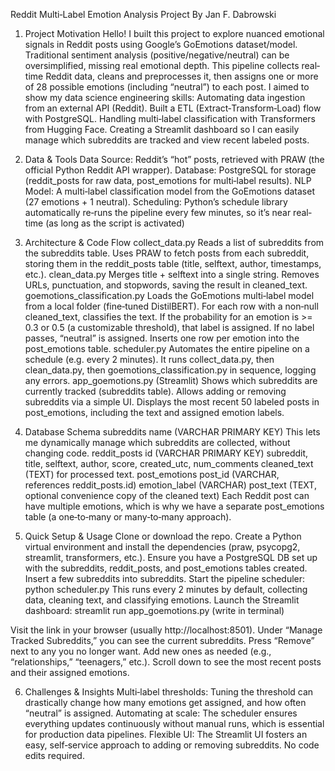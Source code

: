 Reddit Multi‐Label Emotion Analysis Project
By Jan F. Dabrowski
1. Project Motivation
Hello! I built this project to explore nuanced emotional signals in Reddit posts using Google’s GoEmotions dataset/model. Traditional sentiment analysis (positive/negative/neutral) can be oversimplified, missing real emotional depth. This pipeline collects real‐time Reddit data, cleans and preprocesses it, then assigns one or more of 28 possible emotions (including “neutral”) to each post.
I aimed to show my data science engineering skills:
Automating data ingestion from an external API (Reddit).
Built a ETL (Extract‐Transform‐Load) flow with PostgreSQL.
Handling multi‐label classification with Transformers from Hugging Face.
Creating a Streamlit dashboard so I can easily manage which subreddits are tracked and view recent labeled posts.

2. Data & Tools
Data Source: Reddit’s “hot” posts, retrieved with PRAW (the official Python Reddit API wrapper).
Database: PostgreSQL for storage (reddit_posts for raw data, post_emotions for multi‐label results).
NLP Model: A multi‐label classification model from the GoEmotions dataset (27 emotions + 1 neutral).
Scheduling: Python’s schedule library automatically re‐runs the pipeline every few minutes, so it’s near real‐time (as long as the script is activated)

3. Architecture & Code Flow
collect_data.py
Reads a list of subreddits from the subreddits table.
Uses PRAW to fetch posts from each subreddit, storing them in the reddit_posts table (title, selftext, author, timestamps, etc.).
clean_data.py
Merges title + selftext into a single string.
Removes URLs, punctuation, and stopwords, saving the result in cleaned_text.
goemotions_classification.py
Loads the GoEmotions multi‐label model from a local folder (fine‐tuned DistilBERT).
For each row with a non‐null cleaned_text, classifies the text. If the probability for an emotion is >= 0.3 or 0.5 (a customizable threshold), that label is assigned. If no label passes, “neutral” is assigned.
Inserts one row per emotion into the post_emotions table.
scheduler.py
Automates the entire pipeline on a schedule (e.g. every 2 minutes).
It runs collect_data.py, then clean_data.py, then goemotions_classification.py in sequence, logging any errors.
app_goemotions.py (Streamlit)
Shows which subreddits are currently tracked (subreddits table).
Allows adding or removing subreddits via a simple UI.
Displays the most recent 50 labeled posts in post_emotions, including the text and assigned emotion labels.

4. Database Schema
subreddits
name (VARCHAR PRIMARY KEY)
This lets me dynamically manage which subreddits are collected, without changing code.
reddit_posts
id (VARCHAR PRIMARY KEY)
subreddit, title, selftext, author, score, created_utc, num_comments
cleaned_text (TEXT) for processed text.
post_emotions
post_id (VARCHAR, references reddit_posts.id)
emotion_label (VARCHAR)
post_text (TEXT, optional convenience copy of the cleaned text)
Each Reddit post can have multiple emotions, which is why we have a separate post_emotions table (a one‐to‐many or many‐to‐many approach).

5. Quick Setup & Usage
Clone or download the repo.
Create a Python virtual environment and install the dependencies (praw, psycopg2, streamlit, transformers, etc.).
Ensure you have a PostgreSQL DB set up with the subreddits, reddit_posts, and post_emotions tables created.
Insert a few subreddits into subreddits.
Start the pipeline scheduler:
python scheduler.py
This runs every 2 minutes by default, collecting data, cleaning text, and classifying emotions.
Launch the Streamlit dashboard:
streamlit run app_goemotions.py (write in terminal)


Visit the link in your browser (usually http://localhost:8501).
Under “Manage Tracked Subreddits,” you can see the current subreddits. Press “Remove” next to any you no longer want.
Add new ones as needed (e.g., “relationships,” “teenagers,” etc.).
Scroll down to see the most recent posts and their assigned emotions.

6. Challenges & Insights
Multi‐label thresholds: Tuning the threshold can drastically change how many emotions get assigned, and how often “neutral” is assigned.
Automating at scale: The scheduler ensures everything updates continuously without manual runs, which is essential for production data pipelines.
Flexible UI: The Streamlit UI fosters an easy, self‐service approach to adding or removing subreddits. No code edits required.
